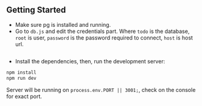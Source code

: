 ## Getting Started

- Make sure pg is installed and running.
- Go to `db.js` and edit the credentials part. Where `todo` is the database, `root` is user, `password` is the password required to connect, `host` is host url.
```
```

- Install the dependencies, then, run the development server:

```bash
npm install
npm run dev
```

Server will be running on `process.env.PORT || 3001;`, check on the console for exact port.